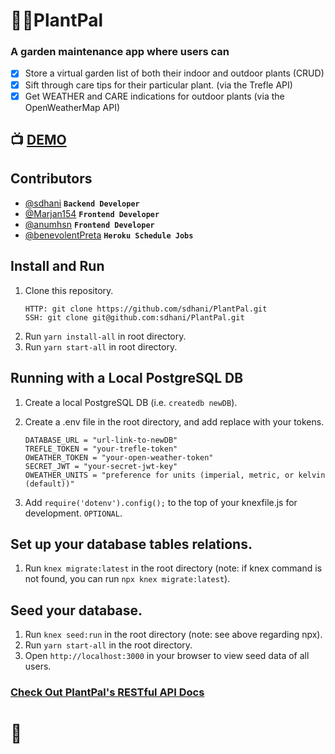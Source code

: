 # :seedling::sunflower:PlantPal

### A garden maintenance app where users can
- [x] Store a virtual garden list of both their indoor and outdoor plants (CRUD)
- [x] Sift through care tips for their particular plant. (via the Trefle API)
- [x] Get WEATHER and CARE indications for outdoor plants (via the OpenWeatherMap API)

## :tv: [DEMO](https://plant-pals.herokuapp.com)

## Contributors
- [@sdhani](https://github.com/sdhani) **`Backend Developer`**
- [@Marjan154](https://github.com/Marjan154) **`Frontend Developer`**
- [@anumhsn](https://github.com/anumhsn) **`Frontend Developer`**
- [@benevolentPreta](https://github.com/benevolentPreta) **`Heroku Schedule Jobs`**

## Install and Run
1. Clone this repository.
    ```
    HTTP: git clone https://github.com/sdhani/PlantPal.git
    SSH: git clone git@github.com:sdhani/PlantPal.git
    ``` 
1. Run `yarn install-all` in root directory.
1. Run `yarn start-all` in root directory.

## Running with a Local PostgreSQL DB
1. Create a local PostgreSQL DB (i.e. `createdb newDB`).
1. Create a .env file in the root directory, and add replace with your tokens.

    ```
    DATABASE_URL = "url-link-to-newDB"
    TREFLE_TOKEN = "your-trefle-token"
    OWEATHER_TOKEN = "your-open-weather-token"
    SECRET_JWT = "your-secret-jwt-key"
    OWEATHER_UNITS = "preference for units (imperial, metric, or kelvin (default))"
    ```

1. Add `require('dotenv').config();` to the top of your knexfile.js for development. `OPTIONAL`. 
## Set up your database tables relations. 
1. Run `knex migrate:latest` in the root directory 
(note: if knex command is not found, you can run `npx knex migrate:latest`).

## Seed your database. 
1. Run `knex seed:run` in the root directory (note: see above regarding npx).
1. Run `yarn start-all` in the root directory. 
1. Open `http://localhost:3000` in your browser to view seed data of all users.

### [Check Out PlantPal's RESTful API Docs](https://github.com/sdhani/PlantPal/blob/master/routes/RESTful_API_Docs.md)
# :tada:
